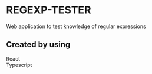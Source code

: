 # REGEXP-TESTER 
Web application to test knowledge of regular expressions
## Created by using
React  
Typescript  
